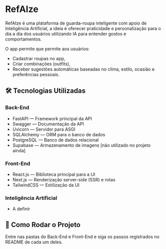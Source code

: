 # RefAIze

RefAIze é uma plataforma de guarda-roupa inteligente com apoio de Inteligência Artificial, a ideia é oferecer praticidade e personalização para o dia a dia dos usuários utilizando IA para entender gostos e comportamentos.

O app permite que permite aos usuários:

- Cadastrar roupas no app,
- Criar combinações (outfits),
- Receber sugestões automáticas baseadas no clima, estilo, ocasião e preferências pessoais.

## 🛠️ Tecnologias Utilizadas

### Back-End
- FastAPI — Framework principal da API
- Swagger — Documentação da API
- Uvicorn — Servidor para ASGI
- SQLAlchemy — ORM para o banco de dados
- PostgreSQL — Banco de dados relacional
- Supabase — Armazenamento de imagens [não utilizado no projeto ainda]

### Front-End
- React.js — Biblioteca principal para a UI
- Next.js — Renderização server-side (SSR) e rotas
- TailwindCSS — Estilização da UI

### Inteligência Artificial
 - A definir

## 🚀 Como Rodar o Projeto

Entre nas pastas do Back-End e Front-End e siga os passos registrados no README de cada um deles.